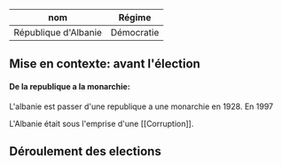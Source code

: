 | nom                  | Régime     |
| -------------------- | ---------- |
| République d'Albanie | Démocratie |
## Mise en contexte: avant l'élection

#### De la republique a la monarchie:

L'albanie est passer d'une republique a une monarchie en 1928.
En 1997

L'Albanie était sous l'emprise d'une [[Corruption]].

## Déroulement des elections